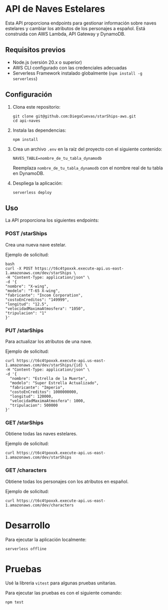 # API de Naves Estelares

Esta API proporciona endpoints para gestionar información sobre naves estelares y cambiar los atributos de los personajes a español. 
Está construida con AWS Lambda, API Gateway y DynamoDB.

## Requisitos previos

- Node.js (versión 20.x o superior)
- AWS CLI configurado con las credenciales adecuadas
- Serverless Framework instalado globalmente (`npm install -g serverless`)

## Configuración

1. Clona este repositorio:
   ```
   git clone git@github.com:DiegoCuevas/starShips-aws.git
   cd api-naves
   ```

2. Instala las dependencias:
   ```
   npm install
   ```

3. Crea un archivo `.env` en la raíz del proyecto con el siguiente contenido:
   ```
   NAVES_TABLE=nombre_de_tu_tabla_dynamodb
   ```
   Reemplaza `nombre_de_tu_tabla_dynamodb` con el nombre real de tu tabla en DynamoDB.

4. Despliega la aplicación:
   ```
   serverless deploy
   ```

## Uso

La API proporciona los siguientes endpoints:

### POST /starShips

Crea una nueva nave estelar.

Ejemplo de solicitud:

```
bash
curl -X POST https://t6c4tpoxxk.execute-api.us-east-1.amazonaws.com/dev/starShips \
-H "Content-Type: application/json" \
-d '{
"nombre": "X-wing",
"modelo": "T-65 X-wing",
"fabricante": "Incom Corporation",
"costoEnCreditos": "149999",
"longitud": "12.5",
"velocidadMaximaAtmosfera": "1050",
"tripulacion": "1"
}'
```
### PUT /starShips

Para actualizar los atributos de una nave.


Ejemplo de solicitud:
```
curl https://t6c4tpoxxk.execute-api.us-east-1.amazonaws.com/dev/starShips/{id} \
-H "Content-Type: application/json" \
-d '{
  "nombre": "Estrella de la Muerte",
  "modelo": "Super Estrella Actualizado",
  "fabricante": "Imperio",
  "costoEnCreditos": 1000000000,
  "longitud": 120000,
  "velocidadMaximaAtmosfera": 1000,
  "tripulacion": 500000
}'

```
### GET /starShips

Obtiene todas las naves estelares.

Ejemplo de solicitud:
```
curl https://t6c4tpoxxk.execute-api.us-east-1.amazonaws.com/dev/starShips

```
### GET /characters

Obtiene todas los personajes con los atributos en español.

Ejemplo de solicitud:
```
curl https://t6c4tpoxxk.execute-api.us-east-1.amazonaws.com/dev/characters
```

# Desarrollo

Para ejecutar la aplicación localmente:
```
serverless offline
```
# Pruebas
Usé la libreria `vitest` para algunas pruebas unitarias.

Para ejecutar las pruebas es con el siguiente comando:
```
npm test
```